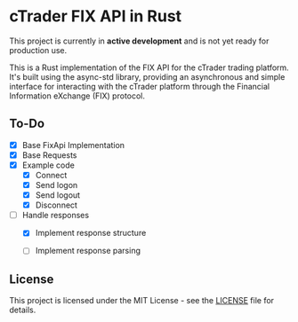 # cTrader FIX API in Rust

This project is currently in **active development** and is not yet ready for production use.

This is a Rust implementation of the FIX API for the cTrader trading platform. It's built using the async-std library, providing an asynchronous and simple interface for interacting with the cTrader platform through the Financial Information eXchange (FIX) protocol.


## To-Do 

- [x] Base FixApi Implementation
- [x] Base Requests
- [x] Example code
  - [x] Connect
  - [x] Send logon
  - [x] Send logout
  - [x] Disconnect
- [ ] Handle responses
  - [x] Implement response structure
  - [ ] Implement response parsing





## License
This project is licensed under the MIT License - see the [LICENSE](./LICENSE) file for details.

